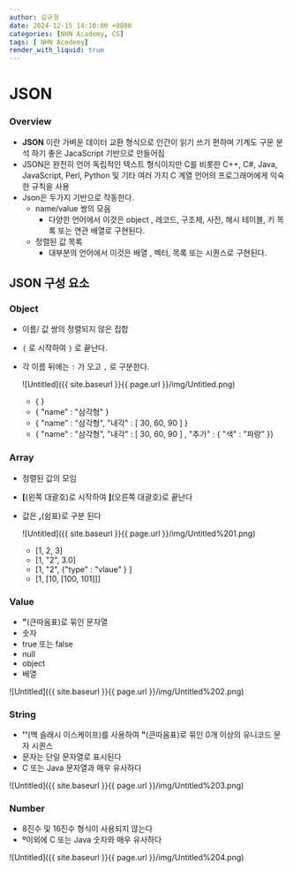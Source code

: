 ```yaml
---
author: 김규형
date: 2024-12-15 14:10:00 +0800
categories: [NHN Academy, CS]
tags: [ NHN Acedemy]
render_with_liquid: true
---
```


# JSON

### Overview

- **JSON** 이란 가벼운 데이터 교환 형식으로 인간이 읽기 쓰기 편하며 기계도 구문 분석 하기 좋은 JacaScript 기반으로 만들어짐
- JSON은 완전히 언어 독립적인 텍스트 형식이지만 C를 비롯한 C++, C#, Java, JavaScript, Perl, Python 및 기타 여러 가지 C 계열 언어의 프로그래머에게 익숙한 규칙을 사용
- Json은 두가지 기반으로 작동한다.
    - name/value 쌍의 모음
        - 다양한 언어에서 이것은 object , 레코드, 구조체, 사전, 해시 테이블, 키 목록 또는 연관 배열로 구현된다.
    - 정렬된 값 목록
        - 대부분의 언어에서 이것은 배열 , 벡터, 목록 또는 시퀀스로 구현된다.

## JSON 구성 요소

### Object

- 이름/ 값 쌍의 정렬되지 않은 집합
- `{` 로 시작하여 `}` 로 끝난다.
- 각 이름 뒤에는 `:` 가 오고 `,` 로 구분한다.
    
    ![Untitled]({{ site.baseurl }}{{ page.url }}/img/Untitled.png)
    
    - { }
    - { "name" : "삼각형" }
    - { "name" : "삼각형", "내각" : [ 30, 60, 90 ] }
    - { "name" : "삼각형", "내각" : [ 30, 60, 90 ] , "추가" : { "색" : "파랑" }}

### Array

- 정렬된 값의 모임
- **[**(왼쪽 대괄호)로 시작하여 **]**(오른쪽 대괄호)로 끝난다
- 값은 **,**(쉼표)로 구분 된다
    
    ![Untitled]({{ site.baseurl }}{{ page.url }}/img/Untitled%201.png)
    
    - [1, 2, 3]
    - [1, "2", 3.0]
    - [1, "2", {"type" : "vlaue" } ]
    - [1, [10, [100, 101]]]

### Value

- **"**(큰따옴표)로 묶인 문자열
- 숫자
- true 또는 false
- null
- object
- 배열

![Untitled]({{ site.baseurl }}{{ page.url }}/img/Untitled%202.png)

### String

- **'\'**(백 슬래시 이스케이프)를 사용하여 **"**(큰따옴표)로 묶인 0개 이상의 유니코드 문자 시퀀스
- 문자는 단일 문자열로 표시된다
- C 또는 Java 문자열과 매우 유사하다

![Untitled]({{ site.baseurl }}{{ page.url }}/img/Untitled%203.png)

### Number

- 8진수 및 16진수 형식이 사용되지 않는다
- º이외에 C 또는 Java 숫자와 매우 유사하다

![Untitled]({{ site.baseurl }}{{ page.url }}/img/Untitled%204.png)
